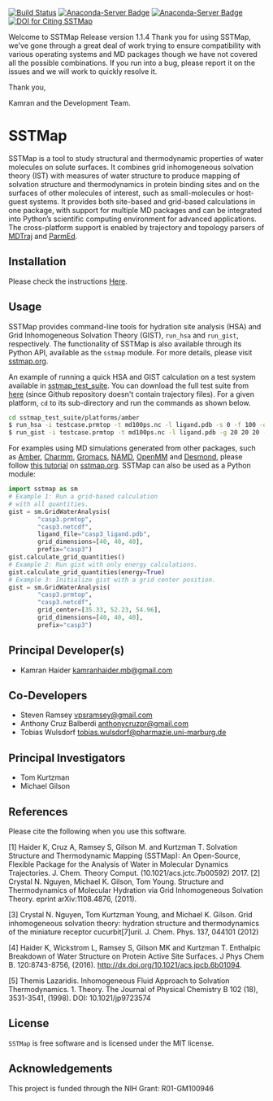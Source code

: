 [![Build Status](https://travis-ci.org/kamran-haider/SSTMap.svg?branch=v1.1_dev)](https://travis-ci.org/kamran-haider/SSTMap)
[![Anaconda-Server Badge](https://anaconda.org/solvationtools/sstmap/badges/installer/conda.svg)](https://conda.anaconda.org/solvationtools)
[![Anaconda-Server Badge](https://anaconda.org/solvationtools/sstmap/badges/downloads.svg)](https://anaconda.org/solvationtools/sstmap)
[![DOI for Citing SSTMap](https://img.shields.io/badge/DOI-10.1021%2Fj.jctc.2017.11.021-blue.svg)](http://doi.org/10.1021/acs.jctc.7b00592)

Welcome to SSTMap Release version 1.1.4
Thank you for using SSTMap, we've gone through a great deal of work trying to ensure compatibility with various operating systems and MD packages though we have not covered all the possible combinations.  If you run into a bug, please report it on the issues and we will work to quickly resolve it.

Thank you,

Kamran and the Development Team.


SSTMap
======

SSTMap is a tool to study structural and thermodynamic properties of water molecules on solute surfaces. It combines grid inhomogeneous solvation theory (IST) with measures of water structure to produce mapping of solvation structure and thermodynamics in protein binding sites and on the surfaces of other molecules of interest, such as small-molecules or host-guest systems. It provides both site-based and grid-based calculations in one package, with support for multiple MD packages and can be integrated into Python’s scientific computing environment for advanced applications. The cross-platform support is enabled by trajectory and topology parsers of <a href="http://mdtraj.org">MDTraj</a> and <a href="http://parmed.github.io/ParmEd/html/index.html">ParmEd</a>.

Installation
------------

Please check the instructions <a href="http://sstmap.org/2019/12/06/getting-started/">Here</a>.
<!--### Conda Installation
The anaconda python distribution comes with `conda` package manager, which can then be used to install `SSTMap` with the following commands.

```
conda config --add channels omnia
conda config --add channels solvationtools
conda install sstmap
```

### GitHub Source Code
You can install the latest development version from the GitHub repository by executing

```
pip install git+git://github.com/kurtzmanlab/sstmap.git@1.1.4#egg=sstmap
```

You can also download the release package manually from GitHub, unzip it, navigate into the directory, and execute the command:

```bash
https://github.com/KurtzmanLab/SSTMap/archive/1.1.4.tar.gz or https://github.com/KurtzmanLab/SSTMap/archive/1.1.4.zip
tar -xvf 1.1.4.tar.gz or unzip 1.0.0.zip
cd SSTMap-1.0
python setup.py install
```
Or you can clone the GitHub repository, navigate into the directory, and execute the command: 

```bash
git clone git@github.com:KurtzmanLab/SSTMap.git
cd SSTMap
```
**For the release version:**
```
git checkout tags/1.1.4
python setup.py install
```
**For the developmental version:**
```
python setup.py install
```
When building from the source code or using the release package, make sure that you manually install the dependencies: `mdtraj` and `parmed`. You can do this by:
```
conda config --add channels omnia
conda install mdtraj parmed
``` 
Or using pip:
```
pip install ParmEd 
pip install mdtraj 
``` --> 
Usage
-----

SSTMap provides command-line tools for hydration site analysis (HSA) and Grid Inhomogeneous Solvation Theory (GIST), `run_hsa` and `run_gist`, respectively. The functionality of SSTMap is also available through its Python API, available as the `sstmap` module. For more details, please visit [sstmap.org](sstmap.org).

An example of running a quick HSA and GIST calculation on a test system available in [sstmap_test_suite](https://github.com/KurtzmanLab/sstmap_test_suite). You can download the full test suite from [here](https://www.dropbox.com/sh/hrijgk8n5z12bgi/AABSigcBf9PN_7-Z26VCCPePa?dl=0) (since Github repository doesn't contain trajectory files). For a given platform, `cd` to its sub-directory and run the commands as shown below. 
```bash
cd sstmap_test_suite/platforms/amber
$ run_hsa -i testcase.prmtop -t md100ps.nc -l ligand.pdb -s 0 -f 100 -o testcase
$ run_gist -i testcase.prmtop -t md100ps.nc -l ligand.pdb -g 20 20 20 -s 0 -f 100 -o testcase
```
For examples using MD simulations generated from other packages, such as [Amber](http://ambermd.org/), [Charmm](https://www.charmm.org), [Gromacs](http://www.gromacs.org/), [NAMD](http://www.ks.uiuc.edu/Research/namd/), [OpenMM](http://openmm.org/) and [Desmond](https://www.deshawresearch.com/resources_desmond.html), please follow [this tutorial](http://sstmap.org/2017/06/03/simple-examples/) on [sstmap.org](http://sstmap.org/). SSTMap can also be used as a Python module:

```python
import sstmap as sm
# Example 1: Run a grid-based calculation
# with all quantities.
gist = sm.GridWaterAnalysis(
        "casp3.prmtop", 
        "casp3.netcdf",
        ligand_file="casp3_ligand.pdb", 
        grid_dimensions=[40, 40, 40], 
        prefix="casp3")
gist.calculate_grid_quantities()
# Example 2: Run gist with only energy calculations.
gist.calculate_grid_quantities(energy=True)
# Example 3: Initialize gist with a grid center position.
gist = sm.GridWaterAnalysis(
        "casp3.prmtop", 
        "casp3.netcdf",
        grid_center=[35.33, 52.23, 54.96], 
        grid_dimensions=[40, 40, 40], 
        prefix="casp3")
```

Principal Developer(s)
---------------------
* Kamran Haider <kamranhaider.mb@gmail.com>

Co-Developers
-------------
* Steven Ramsey <vpsramsey@gmail.com>
* Anthony Cruz Balberdi <anthonycruzpr@gmail.com>
* Tobias Wulsdorf <tobias.wulsdorf@pharmazie.uni-marburg.de>

Principal Investigators
---------------------
* Tom Kurtzman
* Michael Gilson

References
----------
Please cite the following when you use this software.  

[1] Haider K, Cruz A, Ramsey S, Gilson M. and Kurtzman T. Solvation Structure and Thermodynamic Mapping (SSTMap): An Open-Source, Flexible Package for the Analysis of Water in Molecular Dynamics Trajectories. J. Chem. Theory Comput. (10.1021/acs.jctc.7b00592) 2017.
[2] Crystal N. Nguyen, Michael K. Gilson, Tom Young. Structure and Thermodynamics of Molecular Hydration via Grid Inhomogeneous Solvation Theory. eprint arXiv:1108.4876, (2011).

[3] Crystal N. Nguyen, Tom Kurtzman Young, and Michael K. Gilson. Grid inhomogeneous solvation theory: hydration structure and thermodynamics of the miniature receptor cucurbit[7]uril. J. Chem. Phys. 137, 044101 (2012)

[4] Haider K, Wickstrom L, Ramsey S, Gilson MK and Kurtzman T. Enthalpic Breakdown of Water Structure on Protein Active Site Surfaces. J Phys Chem B. 120:8743-8756, (2016). http://dx.doi.org/10.1021/acs.jpcb.6b01094.

[5] Themis Lazaridis. Inhomogeneous Fluid Approach to Solvation Thermodynamics. 1. Theory. The Journal of Physical Chemistry B 102 (18), 3531-3541, (1998). DOI: 10.1021/jp9723574


License
-------

`SSTMap` is free software and is licensed under the MIT license.


Acknowledgements
--------
This project is funded through the NIH Grant: R01-GM100946 


